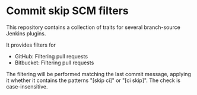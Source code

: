 

# Commit skip SCM filters

This repository contains a collection of traits for several branch-source Jenkins plugins.

It provides filters for
 - GitHub: Filtering pull requests
 - Bitbucket: Filtering pull requests

The filtering will be performed matching the last commit message, applying it whether it contains the patterns "[skip ci]" or "[ci skip]". The check is case-insensitive.
